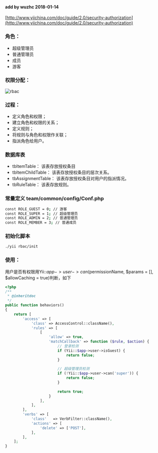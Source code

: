 #### add by wuzhc 2018-01-14
[http://www.yiichina.com/doc/guide/2.0/security-authorization](http://www.yiichina.com/doc/guide/2.0/security-authorization)


### 角色：
- 超级管理员
- 普通管理员
- 成员
- 游客

### 权限分配：
![rbac](https://github.com/wuzhc/manage/blob/master/frontend/web/images/rbac.png)

### 过程：
- 定义角色和权限；
- 建立角色和权限的关系；
- 定义规则；
- 将规则与角色和权限作关联；
- 指派角色给用户。

### 数据库表
- tbItemTable： 该表存放授权条目
- tbItemChildTable： 该表存放授权条目的层次关系。
- tbAssignmentTable： 该表存放授权条目对用户的指派情况。
- tbRuleTable： 该表存放规则。

### 常量定义 team/common/config/Conf.php
```bash
const ROLE_GUEST = 0; // 游客
const ROLE_SUPER = 1; // 超级管理员
const ROLE_ADMIN = 2; // 普通管理员
const ROLE_MEMBER = 3; // 普通成员
```

### 初始化脚本
```bash
./yii rbac/init
```

### 使用：
用户是否有权限用Yii::$app->user->can($permissionName, $params = [], $allowCaching = true)判断，如下
```php
<?php
/**
 * @inheritdoc
 */
public function behaviors()
{
    return [
        'access' => [
            'class' => AccessControl::className(),
            'rules' => [
                [
                    'allow' => true,
                    'matchCallback' => function ($rule, $action) {
                        // 登录检测
                        if (Yii::$app->user->isGuest) {
                            return false;
                        }
                        
                        // 超级管理员检测
                        if (!Yii::$app->user->can('super')) {
                            return false;
                        }
                        
                        return true;
                    }
                ],
            ],
        ],
        'verbs' => [
            'class'   => VerbFilter::className(),
            'actions' => [
                'delete' => ['POST'],
            ],
        ],
    ];
}
```